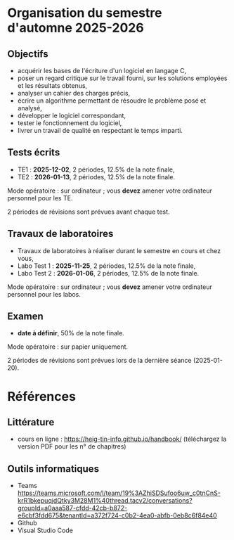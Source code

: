 # Organisation du semestre d'automne 2025-2026

## Objectifs

- acquérir les bases de l'écriture d'un logiciel en langage C,
- poser un regard critique sur le travail fourni, sur les solutions employées et les résultats obtenus,
- analyser un cahier des charges précis,
- écrire un algorithme permettant de résoudre le problème posé et analysé,
- développer le logiciel correspondant,
- tester le fonctionnement du logiciel,
- livrer un travail de qualité en respectant le temps imparti.

## Tests écrits

- TE1 : **2025-12-02**, 2 périodes, 12.5% de la note finale,
- TE2 : **2026-01-13**, 2 périodes, 12.5% de la note finale.

Mode opératoire : sur ordinateur ; vous **devez** amener votre ordinateur personnel pour les TE.

2 périodes de révisions sont prévues avant chaque test.

## Travaux de laboratoires

- Travaux de laboratoires à réaliser durant le semestre en cours et chez vous,
- Labo Test 1 : **2025-11-25**, 2 périodes, 12.5% de la note finale,
- Labo Test 2 : **2026-01-06**, 2 périodes, 12.5% de la note finale.

Mode opératoire : sur ordinateur ; vous **devez** amener votre ordinateur personnel pour les labos.


## Examen

- **date à définir**, 50% de la note finale.

Mode opératoire : sur papier uniquement.

2 périodes de révisions sont prévues lors de la dernière séance (2025-01-20).


# Références

## Littérature

- cours en ligne : https://heig-tin-info.github.io/handbook/ (téléchargez la version PDF pour les n° de chapitres)

## Outils informatiques

- Teams https://teams.microsoft.com/l/team/19%3AZhiSDSufoo6uw_c0tnCnS-krR1bkepuqjdQtky3M28M1%40thread.tacv2/conversations?groupId=a0aaa587-cfdd-42cb-b872-e6cbf3fdd675&tenantId=a372f724-c0b2-4ea0-abfb-0eb8c6f84e40
- Github
- Visual Studio Code

